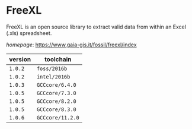 # FreeXL

FreeXL is an open source library to extract valid data from within an Excel (.xls) spreadsheet.

*homepage*: <https://www.gaia-gis.it/fossil/freexl/index>

version | toolchain
--------|----------
``1.0.2`` | ``foss/2016b``
``1.0.2`` | ``intel/2016b``
``1.0.3`` | ``GCCcore/6.4.0``
``1.0.5`` | ``GCCcore/7.3.0``
``1.0.5`` | ``GCCcore/8.2.0``
``1.0.5`` | ``GCCcore/8.3.0``
``1.0.6`` | ``GCCcore/11.2.0``

